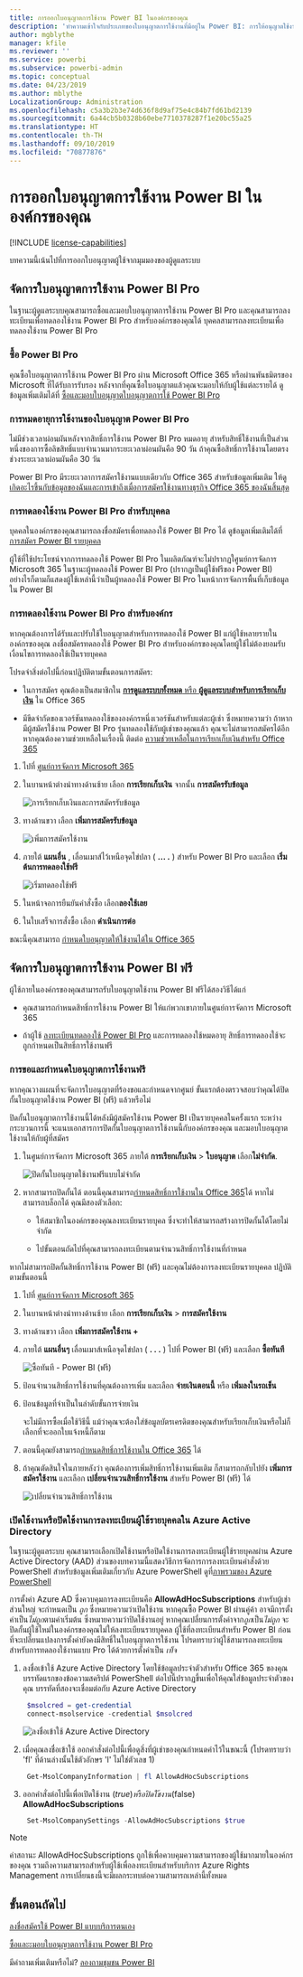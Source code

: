 ```yaml
---
title: การออกใบอนุญาตการใช้งาน Power BI ในองค์กรของคุณ
description: 'ทำความเข้าใจกับประเภทของใบอนุญาตการใช้งานที่มีอยู่ใน Power BI: การให้อนุญาตใช้งานฟรี, Power BI Pro และ Power BI Premium'
author: mgblythe
manager: kfile
ms.reviewer: ''
ms.service: powerbi
ms.subservice: powerbi-admin
ms.topic: conceptual
ms.date: 04/23/2019
ms.author: mblythe
LocalizationGroup: Administration
ms.openlocfilehash: c5a3b2b3e74d636f8d9af75e4c84b7fd61bd2139
ms.sourcegitcommit: 6a44cb5b0328b60ebe7710378287f1e20bc55a25
ms.translationtype: HT
ms.contentlocale: th-TH
ms.lasthandoff: 09/10/2019
ms.locfileid: "70877876"
---
```

# <a name="power-bi-licensing-in-your-organization"></a>การออกใบอนุญาตการใช้งาน Power BI ในองค์กรของคุณ

[!INCLUDE [license-capabilities](includes/license-capabilities.md)]

บทความนี้เน้นไปที่การออกใบอนุญาตผู้ใช้จากมุมมองของผู้ดูแลระบบ

## <a name="manage-power-bi-pro-licenses"></a>จัดการใบอนุญาตการใช้งาน Power BI Pro

ในฐานะผู้ดูแลระบบคุณสามารถซื้อและมอบใบอนุญาตการใช้งาน Power BI Pro และคุณสามารถลงทะเบียนเพื่อทดลองใช้งาน Power BI Pro สำหรับองค์กรของคุณได้ บุคคลสามารถลงทะเบียนเพื่อทดลองใช้งาน Power BI Pro

### <a name="purchase-power-bi-pro"></a>ซื้อ Power BI Pro

คุณซื้อใบอนุญาตการใช้งาน Power BI Pro ผ่าน Microsoft Office 365 หรือผ่านพันธมิตรของ Microsoft ที่ได้รับการรับรอง หลังจากที่คุณซื้อใบอนุญาตแล้วคุณจะมอบให้กับผู้ใช้แต่ละรายได้ ดูข้อมูลเพิ่มเติมได้ที่ [ซื้อและมอบใบอนุญาตใบอนุญาตการใช้ Power BI Pro](service-admin-purchasing-power-bi-pro.md)

### <a name="power-bi-pro-license-expiration"></a>การหมดอายุการใช้งานของใบอนุญาต Power BI Pro

ไม่มีช่วงเวลาผ่อนผันหลังจากสิทธิ์การใช้งาน Power BI Pro หมดอายุ สำหรับสิทธิ์ใช้งานที่เป็นส่วนหนึ่งของการซื้อลิขสิทธิ์แบบจำนวนมากระยะเวลาผ่อนผันคือ 90 วัน ถ้าคุณซื้อสิทธิ์การใช้งานโดยตรง ช่วงระยะเวลาผ่อนผันคือ 30 วัน

Power BI Pro มีระยะเวลาการสมัครใช้งานแบบเดียวกับ Office 365 สำหรับข้อมูลเพิ่มเติม ให้ดู [เกิดอะไรขึ้นกับข้อมูลของฉันและการเข้าถึงเมื่อการสมัครใช้งานทางธุรกิจ Office 365 ของฉันสิ้นสุด](https://support.office.com/article/What-happens-to-my-data-and-access-when-my-Office-365-for-business-subscription-ends-4436582f-211a-45ec-b72e-33647f97d8a3)

### <a name="power-bi-pro-trial-for-individuals"></a>การทดลองใช้งาน Power BI Pro สำหรับบุคคล

บุคคลในองค์กรของคุณสามารถลงชื่อสมัครเพื่อทดลองใช้ Power BI Pro ได้ ดูข้อมูลเพิ่มเติมได้ที่ [การสมัคร Power BI รายบุคคล](service-self-service-signup-for-power-bi.md)

ผู้ใช้ที่ใช้ประโยชน์จากการทดลองใช้ Power BI Pro ในผลิตภัณฑ์จะไม่ปรากฏใศูนย์การจัดการ Microsoft 365 ในฐานะผู้ทดลองใช้ Power BI Pro (ปรากฏเป็นผู้ใช้ฟรีของ Power BI) อย่างไรก็ตามก็แสดงผู้ใช้เหล่านี้ว่าเป็นผู้ทดลองใช้ Power BI Pro ในหน้าการจัดการพื้นที่เก็บข้อมูลใน Power BI

### <a name="power-bi-pro-trial-for-organizations"></a>การทดลองใช้งาน Power BI Pro สำหรับองค์กร

หากคุณต้องการได้รับและปรับใช้ใบอนุญาตสำหรับการทดลองใช้ Power BI แก่ผู้ใช้หลายรายในองค์กรของคุณ ลงชื่อสมัครทดลองใช้ Power BI Pro สำหรับองค์กรของคุณโดยผู้ใช้ไม่ต้องยอมรับเงื่อนไขการทดลองใช้เป็นรายบุคคล

โปรดจำสิ่งต่อไปนี้ก่อนปฏิบัติตามขั้นตอนการสมัคร:

* ในการสมัคร คุณต้องเป็นสมาชิกใน [**การดูแลระบบทั้งหมด** หรือ **ผู้ดูแลระบบสำหรับการเรียกเก็บเงิน**](https://support.office.com/article/about-office-365-admin-roles-da585eea-f576-4f55-a1e0-87090b6aaa9d) ใน Office 365

* มีขีดจำกัดของเวอร์ชันทดลองใช้ขององค์กรหนึ่งเวอร์ชันสำหรับแต่ละผู้เช่า ซึ่งหมายความว่า ถ้าหากมีผู้สมัครใช้งาน Power BI Pro รุ่นทดลองใช้กับผู้เช่าของคุณแล้ว คุณจะไม่สามารถสมัครได้อีก หากคุณต้องความช่วยเหลือในเรื่องนี้ ติดต่อ [ความช่วยเหลือในการเรียกเก็บเงินสำหรับ Office 365](https://support.office.microsoft.com/article/contact-support-for-business-products-admin-help-32a17ca7-6fa0-4870-8a8d-e25ba4ccfd4b?CorrelationId=552bbf37-214f-4202-80cb-b94240dcd671)

1. ไปที่ [ศูนย์การจัดการ Microsoft 365](https://portal.office.com/adminportal/home#/homepage)

1. ในบานหน้าต่างนำทางด้านซ้าย เลือก **การเรียกเก็บเงิน** จากนั้น **การสมัครรับข้อมูล**

   ![การเรียกเก็บเงินและการสมัครรับข้อมูล](media/service-admin-licensing-organization/service-power-bi-pro-in-your-organization-05.png)

1. ทางด้านขวา เลือก **เพิ่มการสมัครรับข้อมูล**

   ![เพิ่มการสมัครใช้งาน](media/service-admin-licensing-organization/service-power-bi-pro-in-your-organization-06.png)

1. ภายใต้ **แผนอื่น** , เลื่อนเมาส์ไว้เหนือจุดไข่ปลา ( **... .** ) สำหรับ Power BI Pro และเลือก **เริ่มต้นการทดลองใช้ฟรี**

   ![เริ่มทดลองใช้ฟรี](media/service-admin-licensing-organization/service-power-bi-pro-in-your-organization-07.png) 

1. ในหน้าจอการยืนยันคำสั่งซื้อ เลือก**ลองใช้เลย**

1. ในใบเสร็จการสั่งซื้อ เลือก **ดำเนินการต่อ**

ขณะนี้คุณสามารถ [กำหนดใบอนุญาตให้ใช้งานได้ใน Office 365 ](https://support.office.com/article/assign-licenses-to-users-in-office-365-for-business-997596b5-4173-4627-b915-36abac6786dc)

## <a name="manage-power-bi-free-licenses"></a>จัดการใบอนุญาตการใช้งาน Power BI ฟรี

ผู้ใช้ภายในองค์กรของคุณสามารถรับใบอนุญาตใช้งาน Power BI ฟรีได้สองวิธีได้แก่

* คุณสามารถกำหนดสิทธิ์การใช้งาน Power BI ให้แก่พวกเขาภายในศูนย์การจัดการ Microsoft 365

* ถ้าผู้ใช้ [ลงทะเบียนทดลองใช้ Power BI Pro](service-self-service-signup-for-power-bi.md) และการทดลองใช้หมดอายุ สิทธิ์การทดลองใช้จะถูกกำหนดเป็นสิทธิ์การใช้งานฟรี

### <a name="requesting-and-assigning-free-licenses"></a>การขอและกำหนดใบอนุญาตการใช้งานฟรี

หากคุณวางแผนที่จะจัดการใบอนุญาตที่ร้องขอและกำหนดจากศูนย์ ขั้นแรกต้องตรวจสอบว่าคุณได้ปิดกั้นใบอนุญาตใช้งาน Power BI (ฟรี) แล้วหรือไม่

ปิดกั้นใบอนุญาตการใช้งานนี้ได้หลังมีผู้สมัครใช้งาน Power BI เป็นรายบุคคลในครั้งแรก ระหว่างกระบวนการนี้ จะแนบเอกสารการปิดกั้นใบอนุญาตการใช้งานนี้กับองค์กรของคุณ และมอบใบอนุญาตใช้งานให้กับผู้ที่สมัคร

1. ในศูนย์การจัดการ Microsoft 365 ภายใต้ **การเรียกเก็บเงิน** > **ใบอนุญาต** เลือก**ไม่จำกัด**.

    ![ปิดกั้นใบอนุญาตใช้งานฟรีแบบไม่จำกัด](media/service-admin-licensing-organization/unlimited-licenses.png)

1. หากสามารถปิดกั้นได้ ตอนนี้คุณสามารถ[กำหนดสิทธิ์การใช้งานใน Office 365](https://support.office.com/article/assign-licenses-to-users-in-office-365-for-business-997596b5-4173-4627-b915-36abac6786dc)ได้ หากไม่สามารถบล็อกได้ คุณมีสองตัวเลือก:

    * ให้สมาชิกในองค์กรของคุณลงทะเบียนรายบุคล ซึ่งจะทำให้สามารถสร้างการปิดกั้นได้โดยไม่จำกัด

    * ไปขั้นตอนถัดไปที่คุณสามารถลงทะเบียนตามจำนวนสิทธิ์การใช้งานที่กำหนด

หากไม่สามารถปิดกั้นสิทธิ์การใช้งาน Power BI (ฟรี) และคุณไม่ต้องการลงทะเบียนรายบุคคล ปฏิบัติตามขั้นตอนนี้

1. ไปที่ [ศูนย์การจัดการ Microsoft 365](https://portal.office.com/admin/default.aspx)

1. ในบานหน้าต่างนำทางด้านซ้าย เลือก **การเรียกเก็บเงิน** > **การสมัครใช้งาน**

1. ทางด้านขวา เลือก **เพิ่มการสมัครใช้งาน +**

1. ภายใต้ **แผนอื่นๆ** เลื่อนเมาส์เหนือจุดไข่ปลา ( **. . .** ) ไปที่ Power BI (ฟรี) และเลือก **ซื้อทันที**

    ![ซื้อทันที - Power BI (ฟรี)](media/service-admin-licensing-organization/buy-powerbi-free.png)

1. ป้อนจำนวนสิทธิ์การใช้งานที่คุณต้องการเพิ่ม และเลือก **จ่ายเงินตอนนี้** หรือ **เพิ่มลงในรถเข็น**

1. ป้อนข้อมูลที่จำเป็นในลำดับขั้นการจ่ายเงิน

    จะไม่มีการซื้อเมื่อใช้วิธีนี้ แม้ว่าคุณจะต้องใส่ข้อมูลบัตรเครดิตของคุณสำหรับเรียกเก็บเงินหรือไม่ก็เลือกที่จะออกใบแจ้งหนี้ก็ตาม

1. ตอนนี้คุณยังสามารถ[กำหนดสิทธิ์การใช้งานใน Office 365](https://support.office.com/article/assign-licenses-to-users-in-office-365-for-business-997596b5-4173-4627-b915-36abac6786dc) ได้

1. ถ้าคุณตัดสินใจในภายหลังว่า คุณต้องการเพิ่มสิทธิ์การใช้งานเพิ่มเติม ก็สามารถกลับไปยัง **เพิ่มการสมัครใช้งาน** และเลือก **เปลี่ยนจำนวนสิทธิ์การใช้งาน** สำหรับ Power BI (ฟรี) ได้

    ![เปลี่ยนจำนวนสิทธิ์การใช้งาน](media/service-admin-licensing-organization/change-license-quantity.png)

### <a name="enable-or-disable-individual-user-sign-up-in-azure-active-directory"></a>เปิดใช้งานหรือปิดใช้งานการลงทะเบียนผู้ใช้รายบุคคลใน Azure Active Directory

ในฐานะผู้ดูแลระบบ คุณสามารถเลือกเปิดใช้งานหรือปิดใช้งานการลงทะเบียนผู้ใช้รายบุคลผ่าน Azure Active Directory (AAD) ส่วนของบทความนี้แสดงวิธีการจัดการการลงทะเบียนคำสั่งด้วย PowerShell สำหรับข้อมูลเพิ่มเติมเกี่ยวกับ Azure PowerShell ดูที่[ภาพรวมของ Azure PowerShell](/powershell/azure/overview)

การตั้งค่า Azure AD ซึ่งควบคุมการลงทะเบียนคือ **AllowAdHocSubscriptions** สำหรับผู้เช่าส่วนใหญ่ จะกำหนดเป็น *ถูก* ซึ่งหมายความว่าเปิดใช้งาน หากคุณซื้อ Power BI ผ่านคู่ค้า อาจมีการตั้งค่าเป็น*ไม่ถูก*ตามค่าเริ่มต้น ซึ่งหมายความว่าปิดใช้งานอยู่ หากคุณเปลี่ยนการตั้งค่าจาก*ถูก*เป็น*ไม่ถูก* จะปิดกั้นผู้ใช้ใหม่ในองค์กรของคุณไม่ให้ลงทะเบียนรายบุคคล ผู้ใช้ที่ลงทะเบียนสำหรับ Power BI ก่อนที่จะเปลี่ยนแปลงการตั้งค่ายังคงมีสิทธิ์ในใบอนุญาตการใช้งาน โปรดทราบว่าผู้ใช้สามารถลงทะเบียนสำหรับการทดลองใช้งานแบบ Pro ได้ด้วยการตั้งค่าเป็น *เท็จ*

1. ลงชื่อเข้าใช้ Azure Active Directory โดยใช้ข้อมูลประจำตัวสำหรับ Office 365 ของคุณ บรรทัดแรกของข้อความสคริปต์ PowerShell ต่อไปนี้ปรากฏขึ้นเพื่อให้คุณใส่ข้อมูลประจำตัวของคุณ บรรทัดที่สองจะเชื่อมต่อกับ Azure Active Directory

    ```powershell
     $msolcred = get-credential
     connect-msolservice -credential $msolcred
    ```

   ![ลงชื่อเข้าใช้ Azure Active Directory](media/service-admin-licensing-organization/azure-ad-sign-in.png)

1. เมื่อคุณลงชื่อเข้าใช้ ออกคำสั่งต่อไปนี้เพื่อดูสิ่งที่ผู้เช่าของคุณกำหนดค่าไว้ในขณะนี้ (โปรดทราบว่า 'fl' ที่ด้านล่างนั้นใช้ตัวอักษร 'l' ไม่ใช่ตัวเลข 1)

    ```powershell
     Get-MsolCompanyInformation | fl AllowAdHocSubscriptions 
    ```
1. ออกคำสั่งต่อไปนี้เพื่อเปิดใช้งาน ($true) หรือปิดใช้งาน ($false) **AllowAdHocSubscriptions**

    ```powershell
     Set-MsolCompanySettings -AllowAdHocSubscriptions $true
    ```

> [!NOTE]
> ค่าสถานะ AllowAdHocSubscriptions ถูกใช้เพื่อควบคุมความสามารถของผู้ใช้มากมายในองค์กรของคุณ รวมถึงความสามารถสำหรับผู้ใช้เพื่อลงทะเบียนสำหรับบริการ Azure Rights Management การเปลี่ยนธงนี้จะมีผลกระทบต่อความสามารถเหล่านี้ทั้งหมด

## <a name="next-steps"></a>ขั้นตอนถัดไป

[ลงชื่อสมัครใช้ Power BI แบบบริการตนเอง](service-self-service-signup-for-power-bi.md)  

[ซื้อและะมอบใบอนุญาตการใช้งาน Power BI Pro](service-admin-purchasing-power-bi-pro.md)

มีคำถามเพิ่มเติมหรือไม่? [ลองถามชุมชน Power BI](http://community.powerbi.com/)